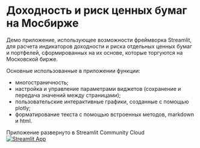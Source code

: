 # Доходность и риск ценных бумаг на Мосбирже
Демо приложение, использующее возможности фреймворка Streamlit, для расчета индикаторов доходности и риска отдельных ценных бумаг и портфелей, сформированных на их основе, которые торгуются на Московской бирже.

Основные использованные в приложении функции:
* многостраничность;
* настройка и управление параметрами виджетов (сохранение и передача значений между страницами);
* пользовательские интерактивные графики, созданные с помощью plotly;
* форматирование текста с помощью встроенных методов, markdown и html.

Приложение развернуто в Streamlit Community Cloud  
[![Streamlit App](https://static.streamlit.io/badges/streamlit_badge_black_white.svg)](https://st-demo-moex.streamlit.app/)
